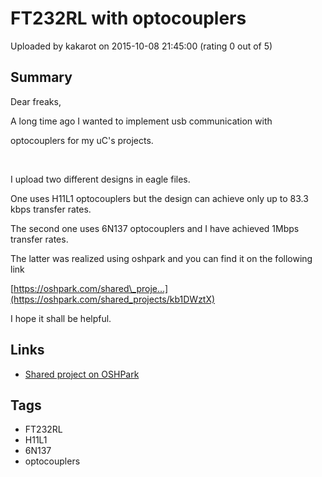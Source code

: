 # FT232RL with optocouplers

Uploaded by kakarot on 2015-10-08 21:45:00 (rating 0 out of 5)

## Summary

Dear freaks,


A long time ago I wanted to implement usb communication with


optocouplers for my uC's projects.


 


I upload two different designs in eagle files.


One uses H11L1 optocouplers but the design can achieve only up to 83.3 kbps transfer rates.


The second one uses 6N137 optocouplers and I have achieved 1Mbps transfer rates.


The latter was realized using oshpark and you can find it on the following link


[https://oshpark.com/shared\_proje...](https://oshpark.com/shared_projects/kb1DWztX)


I hope it shall be helpful.

## Links

- [Shared project on OSHPark](https://oshpark.com/shared_projects/kb1DWztX)

## Tags

- FT232RL
- H11L1
- 6N137
- optocouplers

